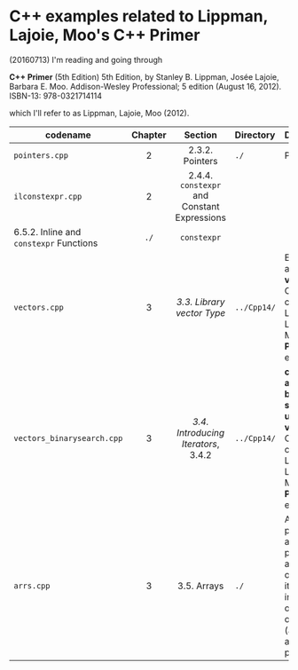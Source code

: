 # C++ examples related to Lippman, Lajoie, Moo's **C++ Primer**

(20160713) I'm reading and going through  

**C++ Primer** (5th Edition) 5th Edition, by Stanley B. Lippman, Josée Lajoie, Barbara E. Moo. Addison-Wesley Professional; 5 edition (August 16, 2012). ISBN-13: 978-0321714114   

which I'll refer to as Lippman, Lajoie, Moo (2012).  

| codename        | Chapter | Section         | Directory  | Description            |
| --------------- | :-----: | :-------------: | :--------- | :--------------------- |
| `pointers.cpp`  | 2       | 2.3.2. Pointers | `./`       | Pointers               |
| `ilconstexpr.cpp` | 2       | 2.4.4. `constexpr` and Constant Expressions   
			      6.5.2. Inline and `constexpr` Functions | `./` | `constexpr` |
| `vectors.cpp`    | 3 | *3.3. Library vector Type* | `../Cpp14/` | Everything about **vectors** for C++11/14, cf. Lippman, Lajoie, Moo, **C++ Primer** 5th ed.  |
| `vectors_binarysearch.cpp` | 3 | *3.4. Introducing Iterators*, 3.4.2 |  `../Cpp14/` | **classic algorithm, binary search, using vectors** via C++11/14, cf. Lippman, Lajoie, Moo, **C++ Primer** 5th ed.  |  
| `arrs.cpp` 	  | 3 	    | 3.5. Arrays 	 | `./` 	   | Arrays, pointers and arrays, pointer arithmetic on arrays, iterators, increment operators on arrays (and arrays as a pointer) 			|



